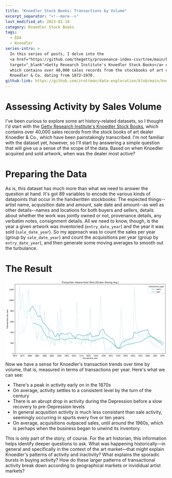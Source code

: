 ```yaml
---
title: "Knoedler Stock Books: Transactions by Volume"
excerpt_separator: "<!--more-->"
last_modified_at: 2023-01-18
category: Knoedler Stock Books
tags:
  - EDA
  - Knoedler
series-intro: >
  In this series of posts, I delve into the 
  <a href="https://github.com/thegetty/provenance-index-csv/tree/main/knoedler" 
  target="_blank">Getty Research Institute's Knoedler Stock Books</a> dataset, 
  which contains over 40,000 sales records from the stockbooks of art dealer M. 
  Knoedler & Co. dating from 1872–1970.
github-link: https://github.com/zrottman/data-exploration/blob/main/knoedler/01_transaction-volume.ipynb
---
```


# Assessing Activity by Sales Volume
I've been curious to explore some art history-related datasets, so I thought I'd start with the [Getty Research Institute's Knoedler Stock Books](https://github.com/thegetty/provenance-index-csv/tree/main/knoedler), which contains over 40,000 sales records from the stock books of art dealer Knoedler & Co., which have been painstakingly transcribed. I'm not familiar with the dataset yet, however, so I'll start by answering a simple question that will give us a sense of the scope of the data. Based on when Knoedler acquired and sold artwork, when was the dealer most active?

<!--more-->


# Preparing the Data
As is, this dataset has much more than what we need to answer the question at hand. It's got 89 variables to encode the various kinds of datapoints that occur in the handwritten stockbooks: The expected things--artist name, acquisition date and amount, sale date and amount--as well as other details--names and locations for both buyers and sellers, details about whether the work was jointly owned or not, provenance details, any verbatim notes, consignment details. All we need to know, though, is the year a given artwork was inventoried (`entry_date_year`) and the year it was sold (`sale_date_year`). So my approach was to count the sales per year (group by `sale_date_year`) and count the acquisitions per year (group by `entry_date_year`), and then generate some moving averages to smooth out the turbulance.


# The Result
![Knoedler Transaction Volume Over Time](/assets/images/knoedler-transaction-volume.png)
Now we have a sense for Knoedler's transaction trends over time by volume, that is, measured in terms of transactions per year. Here's what we can see:
- There's a peak in activity early on in the 1870s
- On average, activity settles to a consistent level by the turn of the century
- There is an abrupt drop in activity during the Depression before a slow recovery to pre-Depression levels
- In general acqusition activity is much less consistant than sale activity, seemingly occurring in spurts every five or ten years
- On average, acquisitions outpaced sales, until around the 1960s, which is perhaps when the business began to unwind its inventory.

This is only part of the story, of course. For the art historian, this information helps identify deeper questions to ask. What was happening historically—in general and specifically in the context of the art market—that might explain Knoedler's patterns of activity and inactivity? What explains the sporadic bursts in buying activity? How do these larger patterns of transactional activity break down according to geographical markets or invididual artist markets? 
